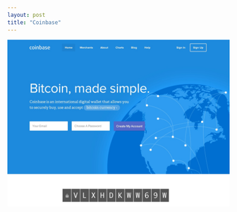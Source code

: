 ```yaml
---
layout: post
title: "Coinbase"
---
```


<a class="thumbnail" href="https://coinbase.com/" target="_blank">
  <img src="/screenshots/coinbase.jpg">
</a>
